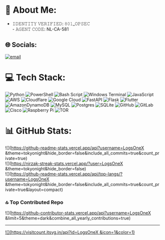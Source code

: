 # 💫 About Me:
+ 𝙸𝙳𝙴𝙽𝚃𝙸𝚃𝚈 𝚅𝙴𝚁𝙸𝙵𝙸𝙴𝙳: 𝟾𝟶𝟷_𝙾𝙿𝚂𝙴𝙲<br>- 𝙰𝙶𝙴𝙽𝚃 𝙲𝙾𝙳𝙴: NL-CA-581


## 🌐 Socials:
[![email](https://img.shields.io/badge/Email-D14836?logo=gmail&logoColor=white)](mailto:devlogsone@proton.me) 

# 💻 Tech Stack:
![Python](https://img.shields.io/badge/python-3670A0?style=for-the-badge&logo=python&logoColor=ffdd54) ![PowerShell](https://img.shields.io/badge/PowerShell-%235391FE.svg?style=for-the-badge&logo=powershell&logoColor=white) ![Bash Script](https://img.shields.io/badge/bash_script-%23121011.svg?style=for-the-badge&logo=gnu-bash&logoColor=white) ![Windows Terminal](https://img.shields.io/badge/Windows%20Terminal-%234D4D4D.svg?style=for-the-badge&logo=windows-terminal&logoColor=white) ![JavaScript](https://img.shields.io/badge/javascript-%23323330.svg?style=for-the-badge&logo=javascript&logoColor=%23F7DF1E) ![AWS](https://img.shields.io/badge/AWS-%23FF9900.svg?style=for-the-badge&logo=amazon-aws&logoColor=white) ![Cloudflare](https://img.shields.io/badge/Cloudflare-F38020?style=for-the-badge&logo=Cloudflare&logoColor=white) ![Google Cloud](https://img.shields.io/badge/GoogleCloud-%234285F4.svg?style=for-the-badge&logo=google-cloud&logoColor=white) ![FastAPI](https://img.shields.io/badge/FastAPI-005571?style=for-the-badge&logo=fastapi) ![Flask](https://img.shields.io/badge/flask-%23000.svg?style=for-the-badge&logo=flask&logoColor=white) ![Flutter](https://img.shields.io/badge/Flutter-%2302569B.svg?style=for-the-badge&logo=Flutter&logoColor=white) ![AmazonDynamoDB](https://img.shields.io/badge/Amazon%20DynamoDB-4053D6?style=for-the-badge&logo=Amazon%20DynamoDB&logoColor=white) ![MySQL](https://img.shields.io/badge/mysql-4479A1.svg?style=for-the-badge&logo=mysql&logoColor=white) ![Postgres](https://img.shields.io/badge/postgres-%23316192.svg?style=for-the-badge&logo=postgresql&logoColor=white) ![SQLite](https://img.shields.io/badge/sqlite-%2307405e.svg?style=for-the-badge&logo=sqlite&logoColor=white) ![GitHub](https://img.shields.io/badge/github-%23121011.svg?style=for-the-badge&logo=github&logoColor=white) ![GitLab](https://img.shields.io/badge/gitlab-%23181717.svg?style=for-the-badge&logo=gitlab&logoColor=white) ![Cisco](https://img.shields.io/badge/cisco-%23049fd9.svg?style=for-the-badge&logo=cisco&logoColor=black) ![Raspberry Pi](https://img.shields.io/badge/-Raspberry_Pi-C51A4A?style=for-the-badge&logo=Raspberry-Pi) ![TOR](https://img.shields.io/badge/tor-%237E4798.svg?style=for-the-badge&logo=tor-project&logoColor=white)
# 📊 GitHub Stats:
![](https://github-readme-stats.vercel.app/api?username=LogsOneX &theme=tokyonight&hide_border=false&include_all_commits=true&count_private=true)<br/>
![](https://nirzak-streak-stats.vercel.app/?user=LogsOneX &theme=tokyonight&hide_border=false)<br/>
![](https://github-readme-stats.vercel.app/api/top-langs/?username=LogsOneX &theme=tokyonight&hide_border=false&include_all_commits=true&count_private=true&layout=compact)

### 🔝 Top Contributed Repo
![](https://github-contributor-stats.vercel.app/api?username=LogsOneX &limit=5&theme=dark&combine_all_yearly_contributions=true)

---
[![](https://visitcount.itsvg.in/api?id=LogsOneX &icon=1&color=1)](https://visitcount.itsvg.in)

<!-- Proudly created with GPRM ( https://gprm.itsvg.in ) -->
